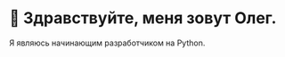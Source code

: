 <div id="header" align="start">
  <h1>👋 Здравствуйте, меня зовут Олег. </h1>
  <p> Я являюсь начинающим разработчиком на Python. </p>
</div>

